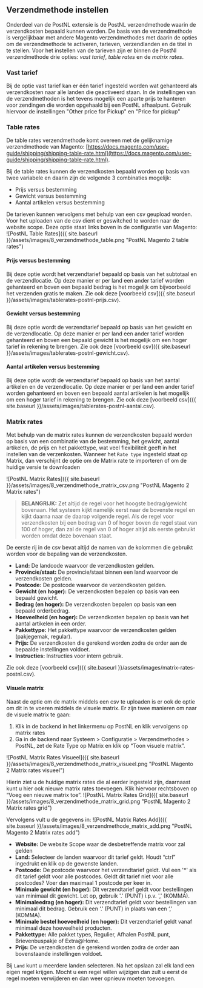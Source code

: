## Verzendmethode instellen
Onderdeel van de PostNL extensie is de PostNL verzendmethode waarin de verzendkosten bepaald kunnen worden. De basis van de verzendmethode is vergelijkbaar met andere Magento verzendmethodes met daarin de opties om de verzendmethode te activeren, tarieven, verzendlanden en de titel in te stellen.
Voor het instellen van de tarieven zijn er binnen de PostNl verzendmethode drie opties: <em>vast tarief</em>, <em>table rates</em> en de <em>matrix rates</em>.
### Vast tarief
Bij de optie vast tarief kan er één tarief ingesteld worden wat gehanteerd als verzendkosten naar alle landen die geactiveerd staan.
In de instellingen van de verzendmethoden is het tevens mogelijk een aparte prijs te hanteren voor zendingen die worden opgehaald bij een PostNL afhaalpunt. Gebruik hiervoor de instellingen "Other price for Pickup" en "Price for pickup"

### Table rates
De table rates verzendmethode komt overeen met de gelijknamige verzendmethode van Magento: [https://docs.magento.com/user-guide/shipping/shipping-table-rate.html](https://docs.magento.com/user-guide/shipping/shipping-table-rate.html).

Bij de table rates kunnen de verzendkosten bepaald worden op basis van twee variabele en daarin zijn de volgende 3 combinaties mogelijk:
- Prijs versus bestemming
- Gewicht versus bestemming
- Aantal artikelen versus bestemming

De tarieven kunnen vervolgens met behulp van een csv geupload worden. Voor het uploaden van de csv dient er geswitched te worden naar de website scope. Deze optie staat links boven in de configuratie van Magento:
![PostNL Table Rates]({{ site.baseurl }}/assets/images/8_verzendmethode_table.png "PostNL Magento 2 table rates")

#### Prijs versus bestemming
Bij deze optie wordt het verzendtarief bepaald op basis van het subtotaal en de verzendlocatie. Op deze manier er per land een ander tarief worden gehanteerd en boven een bepaald bedrag is het mogelijk om bijvoorbeeld het verzenden gratis te maken. 
Zie ook deze [voorbeeld csv]({{ site.baseurl }}/assets/images/tablerates-postnl-prijs.csv).

#### Gewicht versus bestemming
Bij deze optie wordt de verzendtarief bepaald op basis van het gewicht en de verzendlocatie. Op deze manier er per land een ander tarief worden gehanteerd en boven een bepaald gewicht is het mogelijk om een hoger tarief in rekening te brengen.
Zie ook deze [voorbeeld csv]({{ site.baseurl }}/assets/images/tablerates-postnl-gewicht.csv).

#### Aantal artikelen versus bestemming
Bij deze optie wordt de verzendtarief bepaald op basis van het aantal artikelen en de verzendlocatie. Op deze manier er per land een ander tarief worden gehanteerd en boven een bepaald aantal artikelen is het mogelijk om een hoger tarief in rekening te brengen.
Zie ook deze [voorbeeld csv]({{ site.baseurl }}/assets/images/tablerates-postnl-aantal.csv).

### Matrix rates
Met behulp van de matrix rates kunnen de verzendkosten bepaald worden op basis van een combinatie van de bestemming, het gewicht, aantal artikelen, de prijs en het pakkettype, wat veel flexibiliteit geeft in het instellen van de verzenkosten.
Wanneer het `Rate type` ingesteld staat op Matrix, dan verschijnt de optie om de Matrix rate te importeren of om de huidige versie te downloaden

![PostNL Matrix Rates]({{ site.baseurl }}/assets/images/8_verzendmethode_matrix_csv.png "PostNL Magento 2 Matrix rates")

> **BELANGRIJK:** Zet altijd de regel voor het hoogste bedrag/gewicht bovenaan. Het systeem kijkt namelijk eerst naar de bovenste regel en kijkt daarna naar de daarop volgende regel.
Als de regel voor verzendkosten bij een bedrag van 0 of hoger boven de regel staat van 100 of hoger, dan zal de regel van 0 of hoger altijd als eerste gebruikt worden omdat deze bovenaan staat.

De eerste rij in de csv bevat altijd de namen van de kolommen die gebruikt worden voor de bepaling van de verzendkosten.
- **Land:** De landcode waarvoor de verzendkosten gelden.
- **Provincie/staat:** De provincie/staat binnen een land waarvoor de verzendkosten gelden.
- **Postcode:** De postcode waarvoor de verzendkosten gelden.
- **Gewicht (en hoger):** De verzendkosten bepalen op basis van een bepaald gewicht.
- **Bedrag (en hoger):** De verzendkosten bepalen op basis van een bepaald orderbedrag.
- **Hoeveelheid (en hoger):** De verzendkosten bepalen op basis van het aantal artikelen in een order.
- **Pakkettype:** Het pakkettype waarvoor de verzendkosten gelden (pakjegemak, regular).
- **Prijs:** De verzendkosten die gerekend worden zodra de order aan de bepaalde instellingen voldoet.
- **Instructies:** Instructies voor intern gebruik.

Zie ook deze [voorbeeld csv]({{ site.baseurl }}/assets/images/matrix-rates-postnl.csv).

#### Visuele matrix
Naast de optie om de matrix middels een csv te uploaden is er ook de optie om dit in te voeren middels de visuele matrix. Er zijn twee manieren om naar de visuele matrix te gaan:
1. Klik in de backend in het linkermenu op PostNL en klik vervolgens op matrix rates
2. Ga in de backend naar Systeem > Configuratie > Verzendmethodes > PostNL, zet de Rate Type op Matrix en klik op “Toon visuele matrix”.

![PostNL Matrix Rates Visueel]({{ site.baseurl }}/assets/images/8_verzendmethode_matrix_visueel.png "PostNL Magento 2 Matrix rates visueel")

Hierin ziet u de huidige matrix rates die al eerder ingesteld zijn, daarnaast kunt u hier ook nieuwe matrix rates toevoegen. Klik hiervoor rechtsboven op “Voeg een nieuwe matrix toe”.
![PostNL Matrix Rates Grid]({{ site.baseurl }}/assets/images/8_verzendmethode_matrix_grid.png "PostNL Magento 2 Matrix rates grid")

Vervolgens vult u de gegevens in:
![PostNL Matrix Rates Add]({{ site.baseurl }}/assets/images/8_verzendmethode_matrix_add.png "PostNL Magento 2 Matrix rates add")

- **Website:** De website Scope waar de desbetreffende matrix voor zal gelden
- **Land:** Selecteer de landen waarvoor dit tarief geldt. Houdt “ctrl” ingedrukt en klik op de gewenste landen.
- **Postcode:** De postcode waarvoor het verzendtarief geldt. Vul een '*' als dit tarief geldt voor alle postcodes. Geldt dit tarief niet voor alle postcodes? Voer dan maximaal 1 postcode per keer in.
- **Minimale gewicht (en hoger):** Dit verzendtarief geldt voor bestellingen van minimaal dit gewicht. Let op, gebruik '.' (PUNT) i.p.v. ',' (KOMMA).
- **Minimaleedrag (en hoger):** Dit verzendtarief geldt voor bestellingen van minimaal dit bedrag. Gebruik een ‘.’ (PUNT) in plaats van een ‘,’ (KOMMA).
- **Minimale bestel hoeveelheid (en hoger):** Dit verzendtarief geldt vanaf minimaal deze hoeveelheid producten.
- **Pakkettype:** Alle pakket types, Regulier, Afhalen PostNL punt, Brievenbuspakje of Extra@Home.
- **Prijs:** De verzendkosten die gerekend worden zodra de order aan bovenstaande instellingen voldoet.

Bij `Land` kunt u meerdere landen selecteren. Na het opslaan zal elk land een eigen regel
krijgen. Mocht u een regel willen wijzigen dan zult u eerst de regel moeten verwijderen en
dan weer opnieuw moeten toevoegen.
